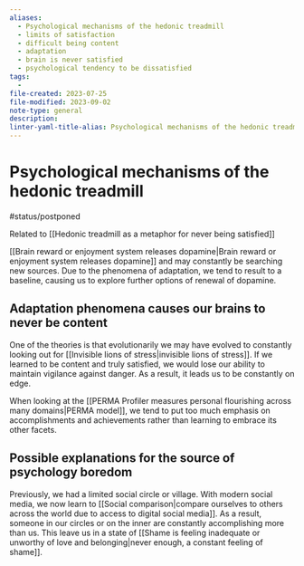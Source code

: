 ```yaml
---
aliases:
  - Psychological mechanisms of the hedonic treadmill
  - limits of satisfaction
  - difficult being content
  - adaptation
  - brain is never satisfied
  - psychological tendency to be dissatisfied
tags:
  - 
file-created: 2023-07-25
file-modified: 2023-09-02
note-type: general
description: 
linter-yaml-title-alias: Psychological mechanisms of the hedonic treadmill
---
```


# Psychological mechanisms of the hedonic treadmill

#status/postponed

Related to [[Hedonic treadmill as a metaphor for never being satisfied]]

[[Brain reward or enjoyment system releases dopamine|Brain reward or enjoyment system releases dopamine]] and may constantly be searching new sources. Due to the phenomena of adaptation, we tend to result to a baseline, causing us to explore further options of renewal of dopamine.

## Adaptation phenomena causes our brains to never be content

One of the theories is that evolutionarily we may have evolved to constantly looking out for [[Invisible lions of stress|invisible lions of stress]]. If we learned to be content and truly satisfied, we would lose our ability to maintain vigilance against danger. As a result, it leads us to be constantly on edge.

When looking at the [[PERMA Profiler measures personal flourishing across many domains|PERMA model]], we tend to put too much emphasis on accomplishments and achievements rather than learning to embrace its other facets.

## Possible explanations for the source of psychology boredom

Previously, we had a limited social circle or village. With modern social media, we now learn to [[Social comparison|compare ourselves to others across the world due to access to digital social media]]. As a result, someone in our circles or on the inner are constantly accomplishing more than us. This leave us in a state of [[Shame is feeling inadequate or unworthy of love and belonging|never enough, a constant feeling of shame]].

